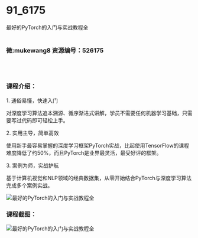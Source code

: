 # 91_6175
最好的PyTorch的入门与实战教程全
<br/></br>
<h3>微:mukewang8 资源编号：526175</h3>
<br/></br>
<h3>课程介绍：</h3>
<p>1. 通俗易懂，快速入门</p>
<p>对深度学习算法追本溯源、循序渐进式讲解，学员不需要任何机器学习基础，只需要写过代码即可轻松上手。</p>
<p>2. 实用主导，简单高效</p>
<p>使用新手最容易掌握的深度学习框架<a title="查看与 PyTorch 相关的文章" target="_blank">PyTorch</a>实战，比起使用TensorFlow的课程难度降低了约50%，而且PyTorch是业界最灵活，最受好评的框架。</p>
<p>3. 案例为师，实战护航</p>
<p>基于计算机视觉和NLP领域的经典数据集，从零开始结合PyTorch与深度学习算法完成多个案例实战。</p>
<p><img src="https://www.ko996.com/wp-content/uploads/img/2019/08/2-11-300x136.png" alt="最好的PyTorch的入门与实战教程全"></p>
<h3>课程截图：</h3>
<p><img src="https://www.ko996.com/wp-content/uploads/img/2019/08/1-14.png" alt="最好的PyTorch的入门与实战教程全"></p>
<p>&nbsp;</p>
